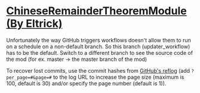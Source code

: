 # [ChineseRemainderTheoremModule (By Eltrick)](https://github.com/Eltrick/ChineseRemainderTheoremModule)

Unfortunately the way GitHub triggers workflows doesn't allow them to run on a schedule on a non-default branch. So this branch (updater_workflow) has to be the default. Switch to a different branch to see the source code of the mod (for ex. master -> the master branch of the mod)

To recover lost commits, use the commit hashes from [GitHub's reflog](https://api.github.com/repos/KtaneModules/ChineseRemainderTheoremModule-Eltrick/events) (add `?per_page=#&page=#` to the log URL to increase the page size (maximum is 100, default is 30) and/or specify the page number (default is 1)).
